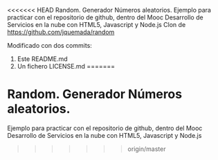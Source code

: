 <<<<<<< HEAD
Random. Generador Números aleatorios.
Ejemplo para practicar con el repositorio de github,
dentro del Mooc Desarrollo de Servicios en la nube con
HTML5, Javascript y Node.js
Clon de https://github.com/jquemada/random

Modificado con dos commits:
1. Este README.md
2. Un fichero LICENSE.md 
=======
# Random. Generador Números aleatorios.
Ejemplo para practicar con el repositorio de github,
dentro del Mooc Desarrollo de Servicios en la nube con
HTML5, Javascript y Node.js
>>>>>>> origin/master
